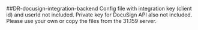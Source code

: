 ##DR-docusign-integration-backend
Config file with integration key (client id) and userId not included. Private key for DocuSign API also not included. Please use your own or copy the files from the 31.159 server.
